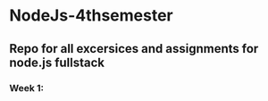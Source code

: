 # NodeJs-4thsemester
## Repo for all excersices and assignments for node.js fullstack


### Week 1:

